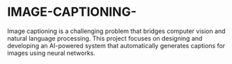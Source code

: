 # IMAGE-CAPTIONING-
Image captioning is a challenging problem that bridges computer vision and natural language processing. This project focuses on designing and developing an AI-powered system that automatically generates captions for images using neural networks. 
